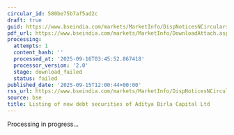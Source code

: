 ```yaml
---
circular_id: 580be75b7af5ad2c
draft: true
guid: https://www.bseindia.com/markets/MarketInfo/DispNoticesNCirculars.aspx?Noticeid={7E4F128E-4798-4858-82FA-26CE7A5D6069}&noticeno=20250915-28&dt=09/15/2025&icount=28&totcount=81&flag=0
pdf_url: https://www.bseindia.com/markets/MarketInfo/DownloadAttach.aspx?id=20250915-28&attachedId=
processing:
  attempts: 1
  content_hash: ''
  processed_at: '2025-09-16T03:45:52.867418'
  processor_version: '2.0'
  stage: download_failed
  status: failed
published_date: '2025-09-15T12:00:44+00:00'
rss_url: https://www.bseindia.com/markets/MarketInfo/DispNoticesNCirculars.aspx?Noticeid={7E4F128E-4798-4858-82FA-26CE7A5D6069}&noticeno=20250915-28&dt=09/15/2025&icount=28&totcount=81&flag=0
source: bse
title: Listing of new debt securities of Aditya Birla Capital Ltd
---
```


Processing in progress...